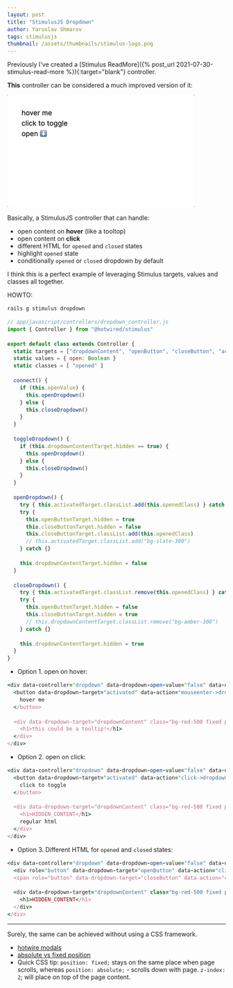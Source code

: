 ```yaml
---
layout: post
title: "StimulusJS Dropdown"
author: Yaroslav Shmarov
tags: stimulusjs
thumbnail: /assets/thumbnails/stimulus-logo.png
---
```


Previously I've created a [Stimulus ReadMore]({% post_url 2021-07-30-stimulus-read-more %}){:target="blank"} controller.

**This** controller can be considered a much improved version of it:

![stimulus-dropdown.gif](/assets/images/stimulus-dropdown.gif)

Basically, a StimulusJS controller that can handle:
* open content on **hover** (like a tooltop)
* open content on **click**
* different HTML for `opened` and `closed` states
* highlight `opened` state
* conditionally `opened` or `closed` dropdown by default

I think this is a perfect example of leveraging Stimulus targets, values and classes all together.

HOWTO:

```sh
rails g stimulus dropdown
```

```js
// app/javascript/controllers/dropdown_controller.js
import { Controller } from "@hotwired/stimulus"

export default class extends Controller {
  static targets = ["dropdownContent", "openButton", "closeButton", "activated"]
  static values = { open: Boolean }
  static classes = [ "opened" ]

  connect() {
    if (this.openValue) {
      this.openDropdown()      
    } else {
      this.closeDropdown()
    }
  }
  
  toggleDropdown() {
    if (this.dropdownContentTarget.hidden == true) {
      this.openDropdown()
    } else {
      this.closeDropdown()
    }
  }

  openDropdown() {
    try { this.activatedTarget.classList.add(this.openedClass) } catch {}
    try {
      this.openButtonTarget.hidden = true
      this.closeButtonTarget.hidden = false 
      this.closeButtonTarget.classList.add(this.openedClass)
      // this.activatedTarget.classList.add("bg-slate-300")
    } catch {}

    this.dropdownContentTarget.hidden = false
  }
  
  closeDropdown() {
    try { this.activatedTarget.classList.remove(this.openedClass) } catch {}
    try {
      this.openButtonTarget.hidden = false
      this.closeButtonTarget.hidden = true
      // this.dropdownContentTarget.classList.remove("bg-amber-300")
    } catch {}

    this.dropdownContentTarget.hidden = true
  }
}
```

* Option 1. open on hover:

```ruby
<div data-controller="dropdown" data-dropdown-open-value="false" data-dropdown-opened-class="bg-slate-300">
  <button data-dropdown-target="activated" data-action="mouseenter->dropdown#toggleDropdown mouseleave->dropdown#toggleDropdown">
    hover me
  </button>

  <div data-dropdown-target="dropdownContent" class="bg-red-500 fixed p-4 rounded-md">
    <h1>this could be a tooltip!</h1>
  </div>
</div>
```

* Option 2. open on click:

```ruby
<div data-controller="dropdown" data-dropdown-open-value="false" data-dropdown-opened-class="bg-slate-300">
  <button data-dropdown-target="activated" data-action="click->dropdown#toggleDropdown">
    click to toggle
  </button>

  <div data-dropdown-target="dropdownContent" class="bg-red-500 fixed p-4 rounded-md">
    <h1>HIDDEN_CONTENT</h1>
    regular html
  </div>
</div>
```

* Option 3. Different HTML for `opened` and `closed` states:

```ruby
<div data-controller="dropdown" data-dropdown-open-value="false" data-dropdown-opened-class="bg-slate-300">
  <div role="button" data-dropdown-target="openButton" data-action="click->dropdown#openDropdown">open ⬇️</div>
  <span role="button" data-dropdown-target="closeButton" data-action="click->dropdown#closeDropdown">close ⬆️</span >

  <div data-dropdown-target="dropdownContent" class="bg-red-500 fixed p-4 rounded-md">
    <h1>HIDDEN_CONTENT</h1>
  </div>
</div>
```

****

Surely, the same can be achieved without using a CSS framework.

* [hotwire modals](https://www.bearer.com/blog/how-to-build-modals-with-hotwire-turbo-frames-stimulusjs)
* [absolute vs fixed position](https://css-tricks.com/absolute-relative-fixed-positioining-how-do-they-differ/#absolute)
* Quick CSS tip: `position: fixed;` stays on the same place when page scrolls, whereas `position: absolute;` - scrolls down with page. `z-index: 2`; will place on top of the page content.
